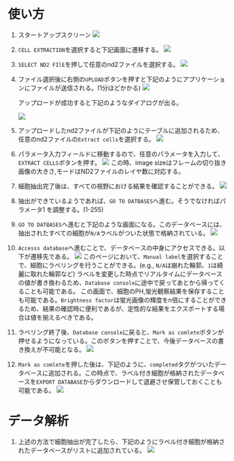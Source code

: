 # 使い方

1. スタートアップスクリーン
    ![](docs_images/1.png)

2. `CELL EXTRACTION`を選択すると下記画面に遷移する。
     ![](docs_images/2.png)
   
3. `SELECT ND2 FIlE`を押して任意のnd2ファイルを選択する。
    ![](docs_images/3.png)

4. ファイル選択後に右側の`UPLOAD`ボタンを押すと下記のようにアプリケーションにファイルが送信される。(1分ほどかかる)
     ![](docs_images/4.png)

    アップロードが成功すると下記のようなダイアログが出る。

    ![](docs_images/5.png)

5. アップロードしたnd2ファイルが下記のようにテーブルに追加されるため、任意のnd2ファイルの`Extract cells`を選択する。
     ![](docs_images/6.png)

6.  パラメータ入力フィールドに移動するので、任意のパラメータを入力して、`EXTRACT CELLS`ボタンを押す。
    ![](docs_images/7.png)
    この時、image sizeはフレームの切り抜き画像の大きさ,モードはND2ファイルのレイヤ数に対応する。

7. 細胞抽出完了後は、すべての視野における結果を確認することができる。
    ![](docs_images/8.png)

8. 抽出ができているようであれば、`GO TO DATBASES`へ進む。そうでなければパラメータ1 を調整する。(1-255)

9. `GO TO DATBASES`へ進むと下記のような画面になる。このデータベースには、抽出されたすべての細胞が`N/A`ラベルがついた状態で格納されている。
    ![](docs_images/9.png)

10. `Accesss database`へ進むことで、データベースの中身にアクセスできる。以下が遷移先である。
    ![](docs_images/10.png)
    このページにおいて、`Manual label`を選択することで、細胞にラベリングを行うことができる。(e.g., `N/A`は崩れた輪郭、`1`は綺麗に取れた輪郭など)
    ラベルを変更した時点でリアルタイムにデータベースの値が書き換わるため、`Database console`に途中で戻ってあとから帰ってくることも可能である。
    この画面で、細胞のPH,蛍光観察結果を保存することも可能である。`Brightness factor`は蛍光画像の輝度をn倍にすることができるため、結果の確認時に便利であるが、定性的な結果をエクスポートする場合は値を揃えるべきである。

11. ラベリング終了後、`Database console`に戻ると、`Mark as comlete`ボタンが押せるようになっている。このボタンを押すことで、今後データベースの書き換えが不可能となる。
     ![](docs_images/12.png)

12. `Mark as comlete`を押した後は、下記のように、`completed`タグがついたデータベースに追加される。この時点で、ラベル付き細胞が格納されたデータベースを`EXPORT DATABASE`からダウンロードして退避させ保管しておくことも可能である。
    ![](docs_images/db.png)
    
   
# データ解析

1. 上述の方法で細胞抽出が完了したら、下記のようにラベル付き細胞が格納されたデータベースがリストに追加されている。
    ![](docs_images/13.png)

